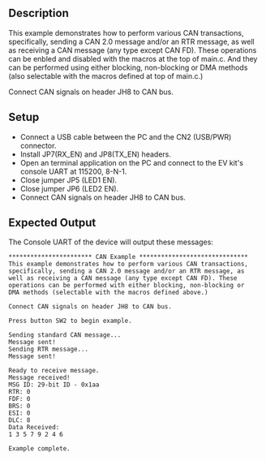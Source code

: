 ## Description

This example demonstrates how to perform various CAN transactions, specifically, sending a CAN 2.0 message and/or an RTR message, as well as receiving a CAN message (any type except CAN FD). These operations can be enbled and disabled with the macros at the top of main.c. And they can be performed using either blocking, non-blocking or DMA methods (also selectable with the macros defined at top of main.c.)

Connect CAN signals on header JH8 to CAN bus.

## Setup
-   Connect a USB cable between the PC and the CN2 (USB/PWR) connector.
-   Install JP7(RX_EN) and JP8(TX_EN) headers.
-   Open an terminal application on the PC and connect to the EV kit's console UART at 115200, 8-N-1.
-   Close jumper JP5 (LED1 EN).
-   Close jumper JP6 (LED2 EN).
- 	Connect CAN signals on header JH8 to CAN bus.

## Expected Output

The Console UART of the device will output these messages:

```
*********************** CAN Example ******************************
This example demonstrates how to perform various CAN transactions,
specifically, sending a CAN 2.0 message and/or an RTR message, as
well as receiving a CAN message (any type except CAN FD). These
operations can be performed with either blocking, non-blocking or
DMA methods (selectable with the macros defined above.)

Connect CAN signals on header JH8 to CAN bus.

Press button SW2 to begin example.

Sending standard CAN message...
Message sent!
Sending RTR message...
Message sent!

Ready to receive message.
Message received!
MSG ID: 29-bit ID - 0x1aa
RTR: 0
FDF: 0
BRS: 0
ESI: 0
DLC: 8
Data Received:
1 3 5 7 9 2 4 6

Example complete.
```
